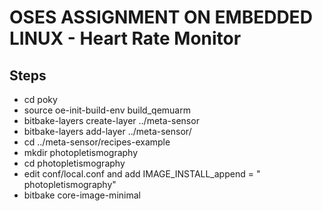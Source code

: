 # OSES ASSIGNMENT ON EMBEDDED LINUX - Heart Rate Monitor



## Steps
- cd poky
- source oe-init-build-env build_qemuarm
- bitbake-layers create-layer ../meta-sensor
- bitbake-layers add-layer ../meta-sensor/
- cd ../meta-sensor/recipes-example
- mkdir photopletismography
- cd photopletismography
- edit conf/local.conf and add IMAGE_INSTALL_append = " photopletismography"
- bitbake core-image-minimal
